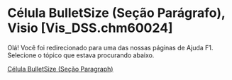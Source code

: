 
# Célula BulletSize (Seção Parágrafo), Visio [Vis_DSS.chm60024]

Olá! Você foi redirecionado para uma das nossas páginas de Ajuda F1. Selecione o tópico que estava procurando abaixo.

[Célula BulletSize (Seção Paragraph)](http://msdn.microsoft.com/library/6ff5d07b-17e2-f6ca-1860-5d498a9ebf06%28Office.15%29.aspx)
